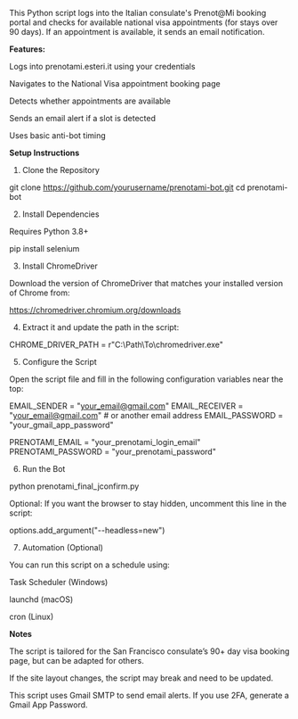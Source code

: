 This Python script logs into the Italian consulate's Prenot@Mi booking portal and checks for available national visa appointments (for stays over 90 days). If an appointment is available, it sends an email notification.

**Features:**

Logs into prenotami.esteri.it using your credentials

Navigates to the National Visa appointment booking page

Detects whether appointments are available

Sends an email alert if a slot is detected

Uses basic anti-bot timing



**Setup Instructions**

1. Clone the Repository

git clone https://github.com/yourusername/prenotami-bot.git
cd prenotami-bot

2. Install Dependencies

Requires Python 3.8+

pip install selenium

3. Install ChromeDriver

Download the version of ChromeDriver that matches your installed version of Chrome from:

https://chromedriver.chromium.org/downloads

4. Extract it and update the path in the script:

CHROME_DRIVER_PATH = r"C:\Path\To\chromedriver.exe"

5. Configure the Script

Open the script file and fill in the following configuration variables near the top:

EMAIL_SENDER = "your_email@gmail.com"
EMAIL_RECEIVER = "your_email@gmail.com" # or another email address
EMAIL_PASSWORD = "your_gmail_app_password"

PRENOTAMI_EMAIL = "your_prenotami_login_email"
PRENOTAMI_PASSWORD = "your_prenotami_password"

6. Run the Bot

python prenotami_final_jconfirm.py

Optional: If you want the browser to stay hidden, uncomment this line in the script:

options.add_argument("--headless=new")

7. Automation (Optional)

You can run this script on a schedule using:

Task Scheduler (Windows)

launchd (macOS)

cron (Linux)

**Notes**

The script is tailored for the San Francisco consulate’s 90+ day visa booking page, but can be adapted for others.

If the site layout changes, the script may break and need to be updated.

This script uses Gmail SMTP to send email alerts. If you use 2FA, generate a Gmail App Password.
